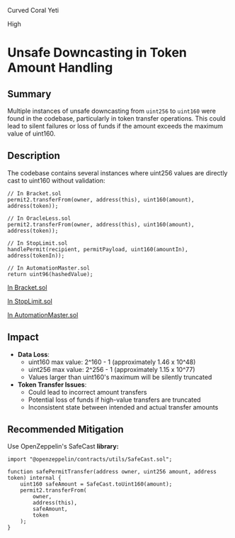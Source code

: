 Curved Coral Yeti

High

# Unsafe Downcasting in Token Amount Handling

## **Summary**

Multiple instances of unsafe downcasting from `uint256` to `uint160` were found in the codebase, particularly in token transfer operations. This could lead to silent failures or loss of funds if the amount exceeds the maximum value of uint160.
## **Description**

The codebase contains several instances where uint256 values are directly cast to uint160 without validation:
```solidity
// In Bracket.sol
permit2.transferFrom(owner, address(this), uint160(amount), address(token));

// In OracleLess.sol
permit2.transferFrom(owner, address(this), uint160(amount), address(token));

// In StopLimit.sol
handlePermit(recipient, permitPayload, uint160(amountIn), address(tokenIn));

// In AutomationMaster.sol
return uint96(hashedValue);
```
[In Bracket.sol](https://github.com/sherlock-audit/2024-11-oku/blob/main/oku-custom-order-types/contracts/automatedTrigger/Bracket.sol#L328)

[In StopLimit.sol](https://github.com/sherlock-audit/2024-11-oku/blob/main/oku-custom-order-types/contracts/automatedTrigger/StopLimit.sol#L166)

[ In AutomationMaster.sol](https://github.com/sherlock-audit/2024-11-oku/blob/main/oku-custom-order-types/contracts/automatedTrigger/AutomationMaster.sol#L94)
## **Impact**

- **Data Loss**:
    - uint160 max value: 2^160 - 1 (approximately 1.46 x 10^48)
    - uint256 max value: 2^256 - 1 (approximately 1.15 x 10^77)
    - Values larger than uint160's maximum will be silently truncated
- **Token Transfer Issues**:
    - Could lead to incorrect amount transfers
    - Potential loss of funds if high-value transfers are truncated
    - Inconsistent state between intended and actual transfer amounts
## **Recommended Mitigation**

Use OpenZeppelin's SafeCast **library:**
```solidity
import "@openzeppelin/contracts/utils/SafeCast.sol";

function safePermitTransfer(address owner, uint256 amount, address token) internal {
    uint160 safeAmount = SafeCast.toUint160(amount);
    permit2.transferFrom(
        owner,
        address(this),
        safeAmount,
        token
    );
}
```
